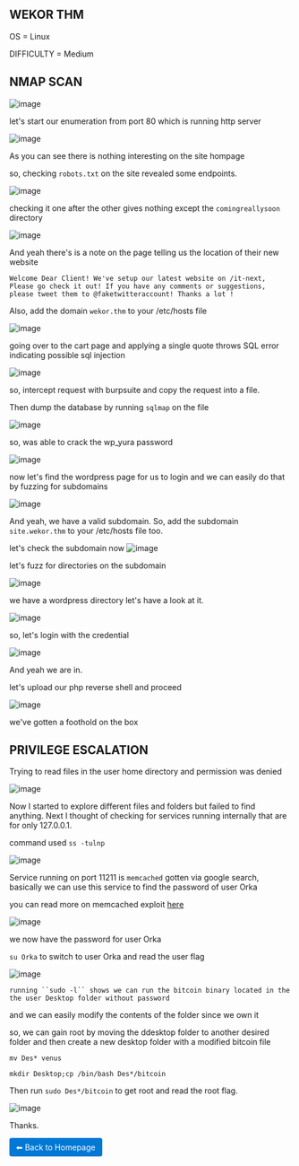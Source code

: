 <h2>WEKOR THM</h2>

OS = Linux

DIFFICULTY = Medium


## NMAP SCAN

![image](https://github.com/0xVenus/0xVenus.github.io/assets/97831939/b934e443-5db2-47c5-980d-bf8eeb5f625f)

let's start our enumeration from port 80 which is running http server

![image](https://github.com/0xVenus/0xVenus.github.io/assets/97831939/5df0a3fc-387b-4b8f-9f15-83c32337a2c0)

As you can see there is nothing interesting on the site hompage

so, checking ``robots.txt`` on the site revealed some endpoints.

![image](https://github.com/0xVenus/0xVenus.github.io/assets/97831939/f7562883-772b-4a3f-b4bd-6a17fcc40c91)

checking it one after the other gives nothing except the ``comingreallysoon`` directory

![image](https://github.com/0xVenus/0xVenus.github.io/assets/97831939/c06341fd-9c65-4bd9-876e-1ec7f01cfb3b)

And yeah there's is a note on the page telling us the location of their new website

``Welcome Dear Client! We've setup our latest website on /it-next, Please go check it out! If you have any comments or suggestions, please tweet them to @faketwitteraccount! Thanks a lot ! ``

Also, add the domain ``wekor.thm`` to your /etc/hosts file

![image](https://github.com/0xVenus/0xVenus.github.io/assets/97831939/af7b0ed7-84f5-4eb4-9e1b-22c2f3cc3928)

going over to the cart page and applying a single quote throws SQL error indicating possible sql injection

![image](https://github.com/0xVenus/0xVenus.github.io/assets/97831939/d89d5ee3-1a0f-4c2d-854b-0ce4d1c18b4a)

so, intercept request with burpsuite and copy the request into a file.

Then dump the database by running ``sqlmap`` on the file

![image](https://github.com/0xVenus/0xVenus.github.io/assets/97831939/bb566073-4d01-4a39-991d-838e561b65b7)

so, was able to crack the wp_yura password 

![image](https://github.com/0xVenus/0xVenus.github.io/assets/97831939/2a42cb09-68c2-4388-832f-f59036128b3f)

now let's find the wordpress page for us to login and we can easily do that by fuzzing for subdomains

![image](https://github.com/0xVenus/0xVenus.github.io/assets/97831939/f360b5f8-1fdf-4b7b-ae0c-792c7e6b52e3)

And yeah, we have a valid subdomain. So, add the subdomain ``site.wekor.thm`` to your /etc/hosts file too.

let's check the subdomain now
![image](https://github.com/0xVenus/0xVenus.github.io/assets/97831939/ca75b5b2-6d86-4890-9da7-d3e7f1f64de8)

let's fuzz for directories on the subdomain

![image](https://github.com/0xVenus/0xVenus.github.io/assets/97831939/fab4824b-d202-4dc6-bf36-75de7af115c7)

we have a wordpress directory let's have a look at it.

![image](https://github.com/0xVenus/0xVenus.github.io/assets/97831939/b13aa8f7-baeb-4d18-87a8-b940f11580c7)

so, let's login with the credential

![image](https://github.com/0xVenus/0xVenus.github.io/assets/97831939/46fe1059-aa1d-4fac-af9e-78993ee3073b)

And yeah we are in.

let's upload our php reverse shell and proceed

![image](https://github.com/0xVenus/0xVenus.github.io/assets/97831939/f377f8ed-076a-4a78-beb2-6cf1439a0e78)

we've gotten a foothold on the box

## PRIVILEGE ESCALATION

Trying to read files in the user home directory and permission was denied

![image](https://github.com/0xVenus/0xVenus.github.io/assets/97831939/cf869fa0-ed13-45b8-aa86-72ab5217b7e1)

Now I started to explore different files and folders but failed to find anything. Next I thought of checking for services running internally that are for only 127.0.0.1.

command used ``ss -tulnp``

![image](https://github.com/0xVenus/0xVenus.github.io/assets/97831939/c67c0b86-5c55-49ae-bbf5-0f8f883a8df9)

Service running on port 11211 is ``memcached`` gotten via google search,
basically we can use this service to find the password of user Orka

you can read more on memcached exploit [here](https://www.hackingarticles.in/penetration-testing-on-memcached-server/?ref=infosecarticles.com)

![image](https://github.com/0xVenus/0xVenus.github.io/assets/97831939/96d65624-b65e-4a8f-9710-a871e0de1837)

we now have the password for user Orka

``su Orka`` to switch to user Orka and read the user flag

![image](https://github.com/0xVenus/0xVenus.github.io/assets/97831939/d38eb60c-9a89-47c4-ba3a-017954c44701)

```running ``sudo -l`` shows we can run the bitcoin binary located in the the user Desktop folder without password```

and we can easily modify the contents of the folder since we own it

so, we can gain root by moving the ddesktop folder to another desired folder and then create a new desktop folder with a modified bitcoin file

```mv Des* venus```

```mkdir Desktop;cp /bin/bash Des*/bitcoin```

Then run ```sudo Des*/bitcoin``` to get root and read the root flag.

![image](https://github.com/0xVenus/0xVenus.github.io/assets/97831939/2fa89fa3-1457-4b75-a00f-fcf286a1156c)


Thanks.



<a href="https://0xvenus.github.io" style="display:inline-block; padding:8px 12px; background:#0078d4; color:#fff; text-decoration:none; border-radius:4px;">
    ⬅ Back to Homepage
</a>


















